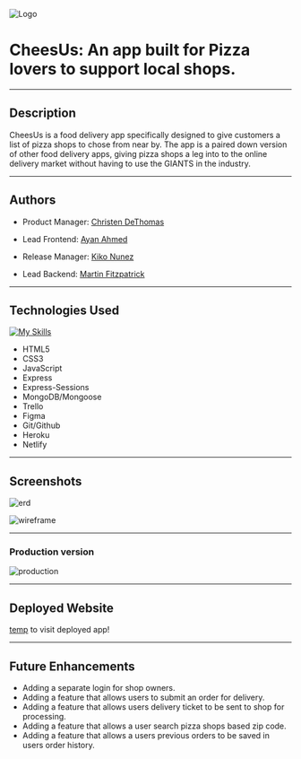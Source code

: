![Logo](https://i.imgur.com/ckLPBCK.png)
# CheesUs: An app built for Pizza lovers to support local shops.
***
## Description
CheesUs is a food delivery app specifically designed to give customers a list of pizza shops to chose from near by. The app is a paired down version of other food delivery apps, giving pizza shops a leg into to the online delivery market without having to use the GIANTS in the industry.
***
## Authors
* Product Manager: [Christen DeThomas](https://github.com/christendd)

* Lead Frontend: [Ayan Ahmed](https://github.com/AyanA1992)

* Release Manager: [Kiko Nunez](https://github.com/kiko-nunez)

* Lead Backend: [Martin Fitzpatrick](https://github.com/krsnamara)
***
## Technologies Used

[![My Skills](https://skillicons.dev/icons?i=vscode,js,html,css,git,github,nodejs,express,mongodb,heroku,figma,netlify&perline=4)](https://skillicons.dev)

- HTML5
- CSS3
- JavaScript
- Express
- Express-Sessions
- MongoDB/Mongoose
- Trello
- Figma
- Git/Github
- Heroku
- Netlify
***
## Screenshots
![erd](https://i.imgur.com/hm1e517.png)
<br>   

![wireframe](https://i.imgur.com/MYYT0ap.png)
<br>
***
### Production version

![production](https://i.imgur.com/nUFNM9a.png)
***
## Deployed Website

[temp](https://project2forgeneralassembly.herokuapp.com/forgotten) to visit deployed app! 
***
## Future Enhancements
- Adding a separate login for shop owners.
- Adding a feature that allows users to submit an order for delivery.
- Adding a feature that allows users delivery ticket to be sent to shop for processing.
- Adding a feature that allows a user search pizza shops based zip code.
- Adding a feature that allows a users previous orders to be saved in users order history.